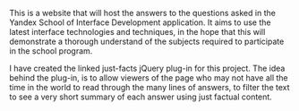 This is a website that will host the answers to the questions asked in the Yandex School of Interface Development application. It aims to use the latest interface technologies and techniques, in the hope that this will demonstrate a thorough understand of the subjects required to participate in the school program.

I have created the linked just-facts jQuery plug-in for this project. The idea behind the plug-in, is to allow viewers of the page who may not have all the time in the world to read through the many lines of answers, to filter the text to see a very short summary of each answer using just factual content.